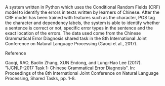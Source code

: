 A system written in Python which uses the Conditional Random Fields (CRF) model to identify the errors in texts written by learners of Chinese. After the CRF model has been trained with features such as the character, POS tag the character and dependency labels, the system is able to identify whether a sentence is correct or not, specific error types in the sentence and the exact location of the errors. The data used come from the Chinese Grammatical Error Diagnosis shared task in the 8th International Joint Conference on Natural Language Processing (Gaoqi et al., 2017).

Reference

Gaoqi, RAO, Baolin Zhang, XUN Endong, and Lung-Hao Lee (2017). "IJCNLP-2017 Task 1: Chinese Grammatical Error Diagnosis". In: Proceedings of the 8th International Joint Conference on Natural Language Processing, Shared Tasks, pp. 1-8.
